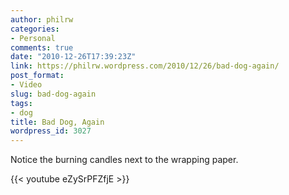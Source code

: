 ```yaml
---
author: philrw
categories:
- Personal
comments: true
date: "2010-12-26T17:39:23Z"
link: https://philrw.wordpress.com/2010/12/26/bad-dog-again/
post_format:
- Video
slug: bad-dog-again
tags:
- dog
title: Bad Dog, Again
wordpress_id: 3027
---
```


Notice the burning candles next to the wrapping paper.

{{< youtube eZySrPFZfjE >}}
